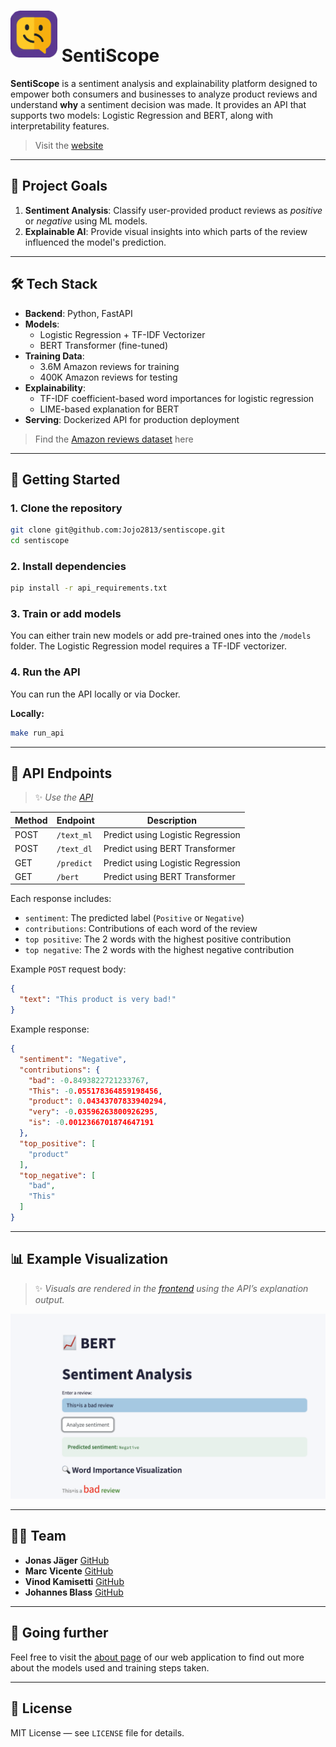 # <img src="assets/logo.png" alt="SentiScope Logo" style="width:75px; margin-bottom: 7px; height:75px" /> SentiScope

**SentiScope** is a sentiment analysis and explainability platform designed to empower both consumers and businesses to analyze product reviews and understand **why** a sentiment decision was made. It provides an API that supports two models: Logistic Regression and BERT, along with interpretability features.

> Visit the [website](https://sentiscope.streamlit.app/)

---

## 🎯 Project Goals

1. **Sentiment Analysis**: Classify user-provided product reviews as _positive_ or _negative_ using ML models.
2. **Explainable AI**: Provide visual insights into which parts of the review influenced the model's prediction.

---

## 🛠️ Tech Stack

- **Backend**: Python, FastAPI
- **Models**:
  - Logistic Regression + TF-IDF Vectorizer
  - BERT Transformer (fine-tuned)
- **Training Data**:
  - 3.6M Amazon reviews for training
  - 400K Amazon reviews for testing
- **Explainability**:
  - TF-IDF coefficient-based word importances for logistic regression
  - LIME-based explanation for BERT
- **Serving**: Dockerized API for production deployment

> Find the [Amazon reviews dataset](https://www.kaggle.com/datasets/bittlingmayer/amazonreviews?select=test.ft.txt.bz2) here
---

## 🚀 Getting Started

### 1. Clone the repository

```bash
git clone git@github.com:Jojo2813/sentiscope.git
cd sentiscope
```

### 2. Install dependencies

```bash
pip install -r api_requirements.txt
```

### 3. Train or add models

You can either train new models or add pre-trained ones into the `/models`
folder. The Logistic Regression model requires a TF-IDF vectorizer.

### 4. Run the API

You can run the API locally or via Docker.

**Locally:**

```bash
make run_api
```

---

## 🔗 API Endpoints
> ✨ *Use the [API](https://sentiscope-811189409150.europe-west1.run.app/)*

| Method | Endpoint               | Description                      |
|--------|------------------------|----------------------------------|
| POST   | `/text_ml`      | Predict using Logistic Regression |
| POST   | `/text_dl`        | Predict using BERT Transformer     |
| GET  | `/predict`      | Predict using Logistic Regression |
| GET   | `/bert`        | Predict using BERT Transformer     |

Each response includes:
- `sentiment`: The predicted label (`Positive` or `Negative`)
- `contributions`: Contributions of each word of the review
- `top positive`: The 2 words with the highest positive contribution
- `top negative`: The 2 words with the highest negative contribution


Example `POST` request body:

```json
{
  "text": "This product is very bad!"
}
```

Example response:

```json
{
  "sentiment": "Negative",
  "contributions": {
    "bad": -0.8493822721233767,
    "This": -0.055178364859198456,
    "product": 0.04343707833940294,
    "very": -0.03596263800926295,
    "is": -0.0012366701874647191
  },
  "top_positive": [
    "product"
  ],
  "top_negative": [
    "bad",
    "This"
  ]
}
```

---

## 📊 Example Visualization

> ✨ *Visuals are rendered in the [frontend](https://github.com/Jojo2813/sentiscope_front) using the API’s explanation output.*


![Example BERT Visualization](assets/example_bert.png)

---

## 👨‍💻 Team
- **Jonas Jäger** [GitHub](https://github.com/JonasJaeger28)
- **Marc Vicente** [GitHub](https://github.com/marcvice9)
- **Vinod Kamisetti** [GitHub](https://github.com/vinodkamisetti)
- **Johannes Blass** [GitHub](https://github.com/Jojo2813)
---

## 🔎 Going further
Feel free to visit the [about page](https://sentiscope.streamlit.app/about) of
our web application to find out more about the models used and training steps
taken.

---

## 📜 License

MIT License — see `LICENSE` file for details.
